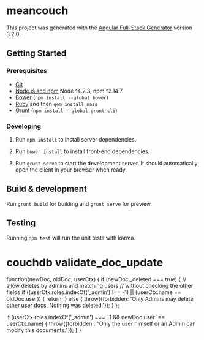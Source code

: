 # meancouch

This project was generated with the [Angular Full-Stack Generator](https://github.com/DaftMonk/generator-angular-fullstack) version 3.2.0.

## Getting Started

### Prerequisites

- [Git](https://git-scm.com/)
- [Node.js and npm](nodejs.org) Node ^4.2.3, npm ^2.14.7
- [Bower](bower.io) (`npm install --global bower`)
- [Ruby](https://www.ruby-lang.org) and then `gem install sass`
- [Grunt](http://gruntjs.com/) (`npm install --global grunt-cli`)

### Developing

1. Run `npm install` to install server dependencies.

2. Run `bower install` to install front-end dependencies.

3. Run `grunt serve` to start the development server. It should automatically open the client in your browser when ready.

## Build & development

Run `grunt build` for building and `grunt serve` for preview.

## Testing

Running `npm test` will run the unit tests with karma.

# couchdb validate_doc_update

function(newDoc, oldDoc, userCtx) {
    if (newDoc._deleted === true) {
        // allow deletes by admins and matching users
        // without checking the other fields
        if ((userCtx.roles.indexOf('_admin') !== -1) ||
            (userCtx.name == oldDoc.user)) {
            return;
        } else {
            throw({forbidden: 'Only Admins may delete other user docs. Nothing was deleted.'});
        }
    };

  if (userCtx.roles.indexOf('_admin') === -1 && newDoc.user !== userCtx.name) {
    throw({forbidden : "Only the user himself or an Admin can modify this documents."});
  }
}
